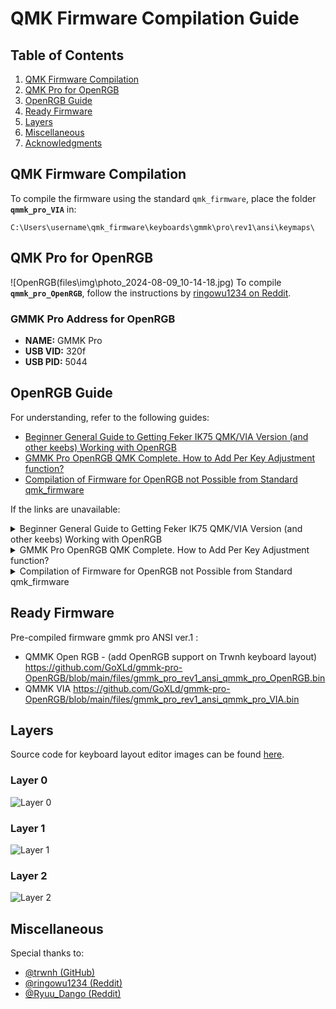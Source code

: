 
# QMK Firmware Compilation Guide

## Table of Contents
1. [QMK Firmware Compilation](#qmk-firmware-compilation)
2. [QMK Pro for OpenRGB](#qmk-pro-for-openrgb)
3. [OpenRGB Guide](#openrgb-guide)
4. [Ready Firmware](#ready-firmware)
5. [Layers](#layers)
6. [Miscellaneous](#miscellaneous)
7. [Acknowledgments](#acknowledgments)

## QMK Firmware Compilation

To compile the firmware using the standard `qmk_firmware`, place the folder **`qmmk_pro_VIA`** in:

```plaintext
C:\Users\username\qmk_firmware\keyboards\gmmk\pro\rev1\ansi\keymaps\
```

## QMK Pro for OpenRGB
![OpenRGB(files\img\photo_2024-08-09_10-14-18.jpg)
To compile **`qmmk_pro_OpenRGB`**, follow the instructions by [ringowu1234 on Reddit](https://www.reddit.com/r/OpenRGB/comments/105djz3/comment/j3vfnxc/).

### GMMK Pro Address for OpenRGB

- **NAME:** GMMK Pro
- **USB VID:** 320f
- **USB PID:** 5044

## OpenRGB Guide

For understanding, refer to the following guides:
- [Beginner General Guide to Getting Feker IK75 QMK/VIA Version (and other keebs) Working with OpenRGB](https://www.reddit.com/r/OpenRGB/comments/xmaisz/beginner_general_guide_to_getting_feker_ik75/)
- [GMMK Pro OpenRGB QMK Complete. How to Add Per Key Adjustment function?](https://www.reddit.com/r/OpenRGB/comments/ysu3u7/gmmk_pro_openrgb_qmk_complete_how_to_add_per_key/)
- [Compilation of Firmware for OpenRGB not Possible from Standard qmk_firmware](https://www.reddit.com/r/OpenRGB/comments/105djz3/comment/j3vfnxc/)

If the links are unavailable:

<details>
  <summary>Beginner General Guide to Getting Feker IK75 QMK/VIA Version (and other keebs) Working with OpenRGB</summary>
  [Beginner General Guide](https://github.com/GoXLd/gmmk-pro-OpenRGB/blob/main/files/begginer_guide.pdf)
</details>

<details>
  <summary>GMMK Pro OpenRGB QMK Complete. How to Add Per Key Adjustment function?</summary>
  [How to Add Per Key Adjustment](https://github.com/GoXLd/gmmk-pro-OpenRGB/blob/main/files/GMMK_PRO_OpenRGB.pdf)
</details>

<details>
  <summary>Compilation of Firmware for OpenRGB not Possible from Standard qmk_firmware</summary>
  Below are the steps I took to enable OpenRGB on my GMMK Pro. As mentioned in many places, I followed this guide for the most part, with some modification after encountering issues. I have no prior coding nor QMK experience. Any suggestions/corrections welcomed.
  
  First, install QMK MSYS from [here](https://qmk.fm/msys/). Once installation is finished, DO NOT RUN `qmk setup`. I will explain this later.
  
  Install Git from [here](https://git-scm.com/).
  
  Then, follow the guide:
  
  Open the QMK-MSYS application and type into the terminal:
  
  ```bash
  git clone https://github.com/qmk/qmk_firmware.git --recurse-submodules
  cd qmk_firmware
  qmk setup
  ```

  This will install a file titled `QMK-OpenRGB` in your user space (unless you change the directory) that will contain all files related to OpenRGB compatible keyboards and will install all submodules.

  After this, rename the downloaded file from "QMK-OpenRGB" to "QMK_FIRMWARE" (explanation below).

  Continue with the guide. You should have no trouble compiling your own OpenRGB enabled keymap (`xxxx.bin`). Flash it to the keyboard with qmk_toolbox.

  Once flashed, in OpenRGB, open the settings tab, find OpenRGB QMK Protocol, click "add", and fill in:

  - **NAME:** GMMK Pro
  - **USB VID:** 320f
  - **USB PID:** 5044

  Hit Save, then restart OpenRGB, click the rescan devices button, and your GMMK Pro should appear.

  Changing the file name is the missing step from the original guide, which ultimately fixed the issue for me. I spent hours of trial and error to find the cause:

  When you compile the keymap to `xxxx.bin`, qmk_toolbox will search for files in the "QMK_FIRMWARE" folder, not "QMK-OpenRGB".

  Normally, you download the "QMK_FIRMWARE" folder by entering "QMK SETUP" in QMK MSYS. Without this folder, qmk_toolbox will have no target to compile, resulting in error codes.

  However, the "QMK_FIRMWARE" folder you get from "QMK SETUP" is the non-OpenRGB version.

  Therefore, you have to change the folder name so the "QMK_FIRMWARE" folder contains OpenRGB files.
</details>

## Ready Firmware

Pre-compiled firmware gmmk pro ANSI ver.1 :

- QMMK Open RGB -  (add OpenRGB support on Trwnh keyboard layout) https://github.com/GoXLd/gmmk-pro-OpenRGB/blob/main/files/gmmk_pro_rev1_ansi_qmmk_pro_OpenRGB.bin
- QMMK VIA https://github.com/GoXLd/gmmk-pro-OpenRGB/blob/main/files/gmmk_pro_rev1_ansi_qmmk_pro_VIA.bin

## Layers

Source code for keyboard layout editor images can be found [here](https://gist.github.com/trwnh/94e48f132c49043373918df29409ab48).

### Layer 0

![Layer 0](https://github.com/GoXLd/gmmk-pro-OpenRGB/blob/main/files/img/layer0.png)

### Layer 1

![Layer 1](https://github.com/GoXLd/gmmk-pro-OpenRGB/blob/main/files/img/layer1.png)

### Layer 2

![Layer 2](https://github.com/GoXLd/gmmk-pro-OpenRGB/blob/main/files/img/layer2.png)

## Miscellaneous

Special thanks to:

- [@trwnh (GitHub)](https://github.com/trwnh)
- [@ringowu1234 (Reddit)](https://www.reddit.com/user/ringowu1234/)
- [@Ryuu_Dango (Reddit)](https://www.reddit.com/user/Ryuu_Dango)
